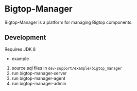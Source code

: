 # Bigtop-Manager

Bigtop-Manager is a platform for managing Bigtop components.

## Development

Requires JDK 8

- example

1. source sql files in `dev-support/example/bigtop_manager`
2. run bigtop-manager-server
3. run bigtop-manager-agent
4. run bigtop-manager-admin